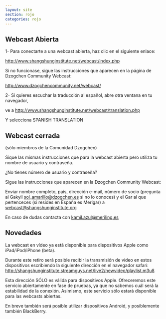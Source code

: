```yaml
---
layout: site
section: rojo
categories: rojo
--- 
```

Webcast Abierta
---------------
1- Para conectarte a una webcast abierta, haz clic en el siguiente enlace:

http://www.shangshunginstitute.net/webcast/index.php

Si no funcionase, sigue las instrucciones que aparecen en la página de Dzogchen Community Webcast:

http://www.dzogchencommunity.net/webcast/


2- Si quieres escuchar la traducción al español, abre otra ventana en tu navegador, 

ve a http://www.shangshunginstitute.net/webcast/translation.php 

Y selecciona SPANISH TRANSLATION


Webcast cerrada
---------------
(sólo miembros de la Comunidad Dzogchen)

Sique las mismas instrucciones que para la webcast abierta pero utiliza tu nombre de usuario y contraseña.

¿No tienes número de usuario y contraseña?

Sigue las instrucciones que aparecen en la Dzogchen Community Webcast:

Enviar nombre completo, país, dirección e-mail, número de socio (pregunta al Gakyil sol_amarillo@dzogchen.es si no lo conoces) y el Gar al que pertenceces (si resides en España es Merigar) a webcast@shangshunginstitute.org

En caso de dudas contacta con kamil.azul@meriling.es


Novedades
---------
La webcast en vídeo ya está disponible para dispositivos Apple como iPad/iPod/iPhone (beta).

Durante este retiro será posible recibir la transmisión de vídeo en estos dispositivos escribiendo la siguiente dirección en el navegador safari:
http://shangshunginstitute.streamguys.net/live2/newvideo/playlist.m3u8
 

Esta dirección SÓLO es válida para dispositivos Apple. Ofreceremos este servicio abiertamente en fase de pruebas, ya que no sabemos cuál será la estabilidad de la conexión. Asimismo, este servicio sólo estará disponible para las webcasts abiertas.

En breve también será posible utilizar dispositivos Android, y posiblemente también BlackBerry. 
